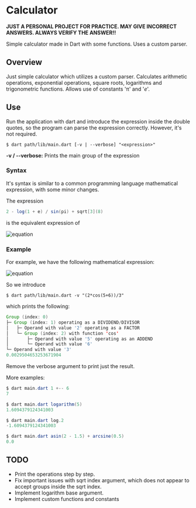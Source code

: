 # Calculator

**JUST A PERSONAL PROJECT FOR PRACTICE. MAY GIVE INCORRECT ANSWERS. ALWAYS VERIFY THE ANSWER!!**

Simple calculator made in Dart with some functions. Uses a custom parser.

## Overview

Just simple calculator which utilizes a custom parser. Calculates arithmetic operations, exponential operations, square roots, logarithms and trigonometric functions. Allows use of constants 'π' and '_e_'.

## Use

Run the application with dart and introduce the expression inside the double quotes, so the program can parse the expression correctly. However, it's not required.

```shell
$ dart path/lib/main.dart [-v | --verbose] "<expression>"
```

**-v / --verbose:** Prints the main group of the expression

### Syntax

It's syntax is similar to a common programming language mathematical expression, with some minor changes.

The expression
```java
2 - log(1 + e) / sin(pi) + sqrt[3](8)
```
is the equivalent expression of

![equation](https://latex.codecogs.com/svg.latex?2&space;-&space;\frac{log(1&space;&plus;&space;e)}{sin(\pi)}&plus;\sqrt[3]{8})

### Example

For example, we have the following mathematical expression:

![equation](https://latex.codecogs.com/svg.latex?\frac{2&space;\times&space;cos(5&space;&plus;&space;6)}{3})

So we introduce 

```shell
$ dart path/lib/main.dart -v "(2*cos(5+6))/3"
```
which prints the following:
```java
Group (index: 0)
├─ Group (index: 1) operating as a DIVIDEND/DIVISOR
│   ├─ Operand with value '2' operating as a FACTOR
│   └─ Group (index: 2) with function 'cos'
│       ├─ Operand with value '5' operating as an ADDEND
│       └─ Operand with value '6'
└─ Operand with value '3'
0.0029504653253671904
```
Remove the verbose argument to print just the result.

More examples:
```java
$ dart main.dart 1 +-- 6
7

$ dart main.dart logarithm(5)
1.6094379124341003

$ dart main.dart log.2
-1.6094379124341003

$ dart main.dart asin(2 - 1.5) + arcsine(0.5)
0.0
```

## TODO

- Print the operations step by step.
- Fix important issues with sqrt index argument, which does not appear to accept groups inside the sqrt index.
- Implement logarithm base argument.
- Implement custom functions and constants

